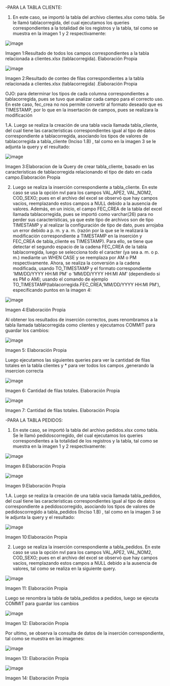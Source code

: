 -PARA LA TABLA CLIENTE:
1. En este caso, se importó la tabla del archivo clientes.xlsx como tabla. Se le llamó tablacorregida, del cual
ejecutamos los queries correspondientes a la totalidad de los registros y la tabla, tal como se muestra en la
imagen 1 y 2 respectivamente:

![image](https://github.com/user-attachments/assets/1e6e6325-1622-4cd7-8915-fcb809af938e)

Imagen 1:Resultado de todos los campos correspondientes a la tabla relacionada a clientes.xlsx (tablacorregida). Elaboración Propia

![image](https://github.com/user-attachments/assets/f51b3968-09b9-4276-9d82-51767e334978)

Imagen 2:Resultado de conteo de filas correspondientes a la tabla relacionada a clientes.xlsx (tablacorregida) .Elaboración Propia

OJO: para determinar los tipos de cada columna correspondientes a tablacorregida, pues se tuvo que analizar cada 
campo para el correcto uso. En este caso, fec_crea no nos permite convertir al formato deseado que es TIMESTAMP, 
por lo que en la insertación de campos, pues se realizara la modificación

1.A. Luego se realiza la creación de una tabla vacía llamada tabla_cliente, del cual tiene las caracteristicas 
correspondientes igual al tipo de datos correspondiente a tablacorregida, asociando los tipos de valores de tablacorregida 
a tabla_cliente (Inciso 1.B) , tal como en la imagen 3 se le adjunta la query y el resultado: 

![image](https://github.com/user-attachments/assets/1f8240a0-ab25-460a-a2fc-a434deb5710a)

Imagen 3:Elaboracion de la Query de crear tabla_cliente, basado en las caracteristicas de tablacorregida relacionando el tipo de dato en cada campo.Elaboración Propia

2. Luego se realiza la inserción correspondiente a tabla_cliente. En este caso se usa la opción nvl para los campos VAL_APE2,
VAL_NOM2, COD_SEXO; pues en el archivo del excel se observó que hay campos vacíos, reemplazando estos campos a NULL debido
a la ausencia de valores. Además, en un inicio, el campo FEC_CREA de la tabla del excel llamada tablacorregida, pues se importó
como varchar(26) para no perder sus características, ya que este tipo de archivos son de tipo TIMESTAMP y al realizar la configuración
de tipo de dato, pues arrojaba un error debido a p. m. y a. m. (razón por la que se le realizará la modificación correspondiente a TIMESTAMP
en la inserción y FEC_CREA de tabla_cliente es TIMESTAMP). Para ello, se tiene que detectar el segundo espacio de la cadena FEC_CREA de la tabla
tablacorregida, luego se selecciona todo el caracter (ya sea a. m. o p. m.) mediante un WHEN CASE y se reemplaza por AM o PM respectivamente.
Ahora, se realiza la conversión a la cadena modificada, usando TO_TIMESTAMP y el formato correspondiente 'MM/DD/YYYY HH:MI PM' o 'MM/DD/YYYY HH:MI AM'
(dependiedo si es PM o AM); usando el comando de ejemplo TO_TIMESTAMP(tablacorregida.FEC_CREA,'MM/DD/YYYY HH:MI PM'), especificando puntos en la imagen 4:

![image](https://github.com/user-attachments/assets/5fcf04c0-cabc-4f14-bbfe-933bdf4b4574)

Imagen 4:Elaboración Propia

Al obtener los resultados de inserción correctos, pues renombramos a la tabla llamada tablacorregida como clientes y ejecutamos COMMIT para guardar los cambios:

![image](https://github.com/user-attachments/assets/214c0243-4841-4d26-94ae-0dbfdf1c1a41)

Imagen 5: Elaboración Propia

Luego ejecutamos las siguientes queries para ver la cantidad de filas totales en la tabla clientes y * para ver todos los campos ,generando la insercion correcta

![image](https://github.com/user-attachments/assets/da54043f-9986-4726-8b00-3121d9a5a06c)

Imagen 6: Cantidad de filas totales. Elaboración Propia

![image](https://github.com/user-attachments/assets/bbb72c02-3cd7-41af-9b75-cae5c6a651ed)

Imagen 7: Cantidad de filas totales. Elaboración Propia

-PARA LA TABLA PEDIDOS:

1. En este caso, se importó la tabla del archivo pedidos.xlsx como tabla. Se le llamó pedidoscorregido, del cual
ejecutamos los queries correspondientes a la totalidad de los registros y la tabla, tal como se muestra en la
imagen 1 y 2 respectivamente:

![image](https://github.com/user-attachments/assets/dca5eab0-59c6-461b-8a22-5d8d566d2975)

Imagen 8:Elaboración Propia

![image](https://github.com/user-attachments/assets/3ddac9e3-ba08-4697-970c-edff6a79dc24)

Imagen 9:Elaboración Propia

1.A. Luego se realiza la creación de una tabla vacia llamada tabla_pedidos, del cual tiene las caracteristicas 
correspondientes igual al tipo de datos correspondiente a pedidoscorregido, asociando los tipos de valores de pedidoscorregido 
a tabla_pedidos (Inciso 1.B) , tal como en la imagen 3 se le adjunta la query y el resultado: 

![image](https://github.com/user-attachments/assets/98e7eef7-5f2a-4489-8a8a-16556a3c8915)

Imagen 10:Elaboración Propia

2. Luego se realiza la inserción correspondiente a tabla_pedidos. En este caso se usa la opción nvl para los campos VAL_APE2,
VAL_NOM2, COD_SEXO; pues en el archivo del excel se observó que hay campos vacíos, reemplazando estos campos a NULL debido
a la ausencia de valores, tal como se realiza en la siguiente query.

![image](https://github.com/user-attachments/assets/14e08ede-9eaa-4150-9cff-06d22a0dc0a5)

Imagen 11: Elaboración Propia

Luego se renombra la tabla de tabla_pedidos a pedidos, luego se ejecuta COMMIT para guardar los cambios

![image](https://github.com/user-attachments/assets/a8ea993b-6dde-4c6a-9fee-7954d4d8130a)

Imagen 12: Elaboración Propia

Por ultimo, se observa la consulta de datos de la inserción correspondiente, tal como se muestra en las imagenes: 

![image](https://github.com/user-attachments/assets/d2931b1c-8b41-4f42-81f9-f68b86dcf31e)

Imagen 13: Elaboración Propia

![image](https://github.com/user-attachments/assets/e13e11a1-2baa-47c1-8e88-b61f5fcef12d)

Imagen 14: Elaboración Propia

